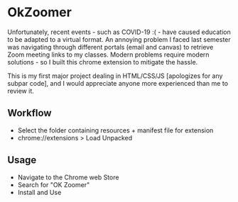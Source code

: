 # OkZoomer
Unfortunately, recent events - such as COVID-19 :( - have caused education to be adapted to a virtual format. An annoying problem I faced last semester was navigating through different portals (email and canvas) to retrieve Zoom meeting links to my classes. Modern problems require modern solutions - so I built this chrome extension to mitigate the hassle. 

This is my first major project dealing in HTML/CSS/JS [apologizes for any subpar code], and I would appreciate anyone more experienced than me to review it.

## Workflow
- Select the folder containing resources + manifest file for extension
- chrome://extensions > Load Unpacked

## Usage
- Navigate to the Chrome web Store
- Search for "OK Zoomer"
- Install and Use
